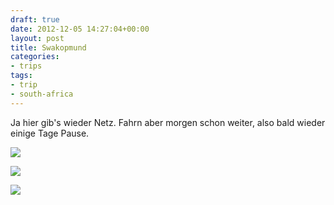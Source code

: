 ```yaml
---
draft: true
date: 2012-12-05 14:27:04+00:00
layout: post
title: Swakopmund
categories:
- trips
tags:
- trip
- south-africa
---
```


Ja hier gib's wieder Netz. Fahrn aber morgen schon weiter, also bald wieder einige Tage Pause. 





[![](http://clemi.ag3r.at/wp-content/uploads/2012/12/wpid-Photo-05.12.2012-1310.jpg)](http://clemi.ag3r.at/wp-content/uploads/2012/12/wpid-Photo-05.12.2012-1310.jpg)


<!-- more -->



[![](http://clemi.ag3r.at/wp-content/uploads/2012/12/wpid-Photo-05.12.2012-1309.jpg)](http://clemi.ag3r.at/wp-content/uploads/2012/12/wpid-Photo-05.12.2012-1309.jpg)





[![](http://clemi.ag3r.at/wp-content/uploads/2012/12/wpid-Photo-05.12.2012-1356.jpg)](http://clemi.ag3r.at/wp-content/uploads/2012/12/wpid-Photo-05.12.2012-1356.jpg)




